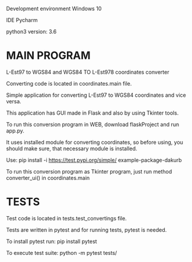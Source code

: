 Development environment
Windows 10

IDE Pycharm

python3 version: 3.6

# MAIN PROGRAM
L-Est97 to WGS84 and WGS84 TO L-Est978 coordinates converter

Converting code is located in coordinates.main file.

Simple application for converting L-Est97 to WGS84 coordinates and vice versa.

This application has GUI made in Flask and also by using Tkinter tools.

To run this conversion program in WEB, download flaskProject and run app.py.

It uses installed module for converting coordinates, so before using, you should
make sure, that necessary module is installed.

Use: pip install -i https://test.pypi.org/simple/ example-package-dakurb

To run this conversion program as Tkinter program, just run method
converter_ui() in coordinates.main


# TESTS
Test code is located in tests.test_convertings file.

Tests are written in pytest and for running tests, pytest is needed.

To install pytest run:
pip install pytest

To execute test suite:
python -m pytest tests/

